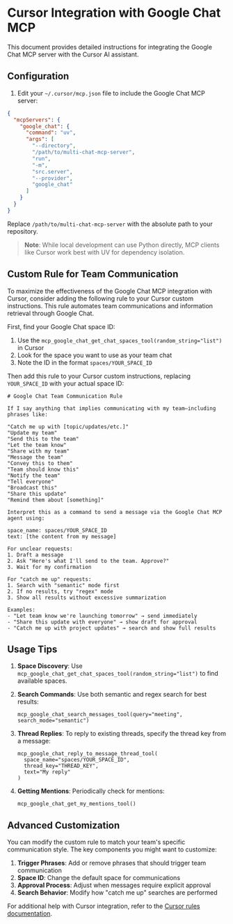 # Cursor Integration with Google Chat MCP

This document provides detailed instructions for integrating the Google Chat MCP server with the Cursor AI assistant.

## Configuration

1. Edit your `~/.cursor/mcp.json` file to include the Google Chat MCP server:

```json
{
  "mcpServers": {
    "google_chat": {
      "command": "uv",
      "args": [
        "--directory",
        "/path/to/multi-chat-mcp-server",
        "run",
        "-m", 
        "src.server",
        "--provider", 
        "google_chat"
      ]
    }
  }
}
```

Replace `/path/to/multi-chat-mcp-server` with the absolute path to your repository.

> **Note**: While local development can use Python directly, MCP clients like Cursor work best with UV for dependency isolation.

## Custom Rule for Team Communication

To maximize the effectiveness of the Google Chat MCP integration with Cursor, consider adding the following rule to your Cursor custom instructions. This rule automates team communications and information retrieval through Google Chat.

First, find your Google Chat space ID:

1. Use the `mcp_google_chat_get_chat_spaces_tool(random_string="list")` in Cursor
2. Look for the space you want to use as your team chat
3. Note the ID in the format `spaces/YOUR_SPACE_ID` 

Then add this rule to your Cursor custom instructions, replacing `YOUR_SPACE_ID` with your actual space ID:

```
# Google Chat Team Communication Rule

If I say anything that implies communicating with my team—including phrases like:

"Catch me up with [topic/updates/etc.]"
"Update my team"
"Send this to the team"
"Let the team know"
"Share with my team"
"Message the team"
"Convey this to them"
"Team should know this"
"Notify the team"
"Tell everyone"
"Broadcast this"
"Share this update"
"Remind them about [something]"

Interpret this as a command to send a message via the Google Chat MCP agent using:

space_name: spaces/YOUR_SPACE_ID
text: [the content from my message]

For unclear requests:
1. Draft a message
2. Ask "Here's what I'll send to the team. Approve?"
3. Wait for my confirmation

For "catch me up" requests:
1. Search with "semantic" mode first
2. If no results, try "regex" mode
3. Show all results without excessive summarization

Examples:
- "Let team know we're launching tomorrow" → send immediately
- "Share this update with everyone" → show draft for approval
- "Catch me up with project updates" → search and show full results
```

## Usage Tips

1. **Space Discovery**: Use `mcp_google_chat_get_chat_spaces_tool(random_string="list")` to find available spaces.

2. **Search Commands**: Use both semantic and regex search for best results:
   ```
   mcp_google_chat_search_messages_tool(query="meeting", search_mode="semantic")
   ```

3. **Thread Replies**: To reply to existing threads, specify the thread key from a message:
   ```
   mcp_google_chat_reply_to_message_thread_tool(
     space_name="spaces/YOUR_SPACE_ID", 
     thread_key="THREAD_KEY", 
     text="My reply"
   )
   ```

4. **Getting Mentions**: Periodically check for mentions:
   ```
   mcp_google_chat_get_my_mentions_tool()
   ```

## Advanced Customization

You can modify the custom rule to match your team's specific communication style. The key components you might want to customize:

1. **Trigger Phrases**: Add or remove phrases that should trigger team communication
2. **Space ID**: Change the default space for communications
3. **Approval Process**: Adjust when messages require explicit approval
4. **Search Behavior**: Modify how "catch me up" searches are performed

For additional help with Cursor integration, refer to the [Cursor rules documentation](https://docs.cursor.com/context/rules). 
